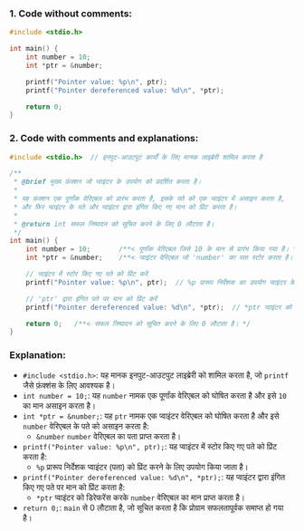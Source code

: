 ### **1. Code without comments:**
```c
#include <stdio.h>

int main() {
    int number = 10;
    int *ptr = &number;

    printf("Pointer value: %p\n", ptr);
    printf("Pointer dereferenced value: %d\n", *ptr);

    return 0;
}
```

### **2. Code with comments and explanations:**
```c
#include <stdio.h>  // इनपुट-आउटपुट कार्यों के लिए मानक लाइब्रेरी शामिल करता है

/**
 * @brief मुख्य फ़ंक्शन जो प्वाइंटर के उपयोग को प्रदर्शित करता है।
 * 
 * यह फ़ंक्शन एक पूर्णांक वेरिएबल को प्रारंभ करता है, इसके पते को एक प्वाइंटर में असाइन करता है,
 * और फिर प्वाइंटर के पते और प्वाइंटर द्वारा इंगित किए गए मान को प्रिंट करता है।
 * 
 * @return int सफल निष्पादन को सूचित करने के लिए 0 लौटाता है।
 */
int main() {
    int number = 10;       /**< पूर्णांक वेरिएबल जिसे 10 के मान से प्रारंभ किया गया है। */
    int *ptr = &number;    /**< प्वाइंटर वेरिएबल जो 'number' का पता स्टोर करता है। */

    // प्वाइंटर में स्टोर किए गए पते को प्रिंट करें
    printf("Pointer value: %p\n", ptr);  // %p प्रारूप निर्देशक का उपयोग प्वाइंटर के पते को प्रिंट करने के लिए किया जाता है

    // 'ptr' द्वारा इंगित पते पर मान को प्रिंट करें
    printf("Pointer dereferenced value: %d\n", *ptr);  // *ptr प्वाइंटर को डिरेफरेंस करके 'number' के मान को प्राप्त करता है

    return 0;   /**< सफल निष्पादन को सूचित करने के लिए 0 लौटाता है। */
}
```

### Explanation:

- `#include <stdio.h>`: यह मानक इनपुट-आउटपुट लाइब्रेरी को शामिल करता है, जो `printf` जैसे फ़ंक्शंस के लिए आवश्यक है।
- `int number = 10;`: यह `number` नामक एक पूर्णांक वेरिएबल को घोषित करता है और इसे `10` का मान असाइन करता है।
- `int *ptr = &number;`: यह `ptr` नामक एक प्वाइंटर वेरिएबल को घोषित करता है और इसे `number` वेरिएबल के पते को असाइन करता है:
  - `&number` `number` वेरिएबल का पता प्राप्त करता है।
- `printf("Pointer value: %p\n", ptr);`: यह प्वाइंटर में स्टोर किए गए पते को प्रिंट करता है:
  - `%p` प्रारूप निर्देशक प्वाइंटर (पता) को प्रिंट करने के लिए उपयोग किया जाता है।
- `printf("Pointer dereferenced value: %d\n", *ptr);`: यह प्वाइंटर द्वारा इंगित किए गए पते पर मान को प्रिंट करता है:
  - `*ptr` प्वाइंटर को डिरेफरेंस करके `number` वेरिएबल का मान प्राप्त करता है।
- `return 0;`: `main` से 0 लौटाता है, जो सूचित करता है कि प्रोग्राम सफलतापूर्वक समाप्त हो गया है।
